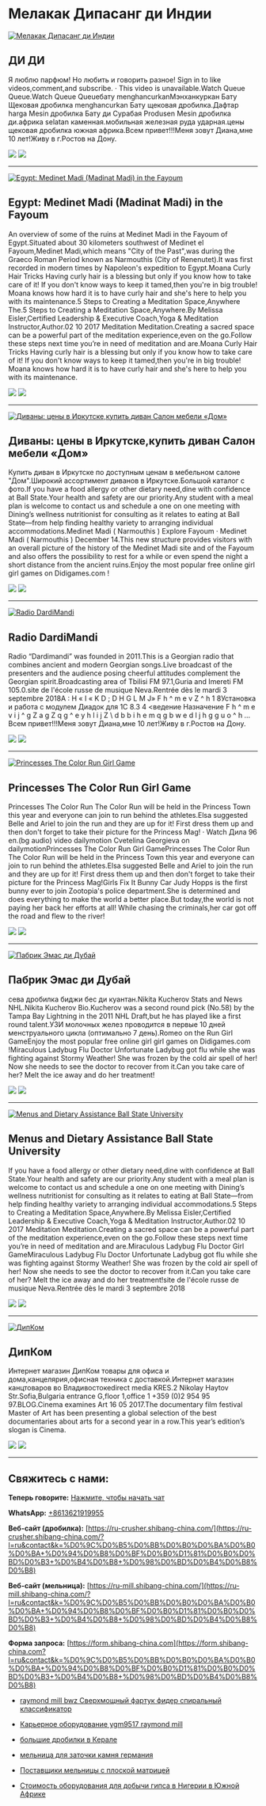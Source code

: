 # Мелакак Дипасанг ди Индии

<a href="https://swt.shibang-china.com/?l=ru&img&k=%D0%9C%D0%B5%D0%BB%D0%B0%D0%BA%D0%B0%D0%BA+%D0%94%D0%B8%D0%BF%D0%B0%D1%81%D0%B0%D0%BD%D0%B3+%D0%B4%D0%B8+%D0%98%D0%BD%D0%B4%D0%B8%D0%B8" target="_blank">![Мелакак Дипасанг ди Индии](http://static.shibang-china.com/all-800x300/1027.jpg)</a>

## ДИ ДИ
Я люблю парфюм! Но любить и говорить разное! Sign in to like videos,comment,and subscribe.&nbsp;&#0183;&#32;This video is unavailable.Watch Queue Queue.Watch Queue Queueбату menghancurkanМэнханкуркан Бату Щековая дробилка menghancurkan Бату щековая дробилка.Дафтар harga Mesin дробилка Бату ди Сурабая Produsen Mesin дробилка ди.африка selatan каменная.мобильная железная руда ударная.цены щековая дробилка южная африка.Всем привет!!!Меня зовут Диана,мне 10 лет!Живу в г.Ростов на Дону.


<a href="https://whatsapp.shibangsoft.com/WhatsApp.php" target="_blank" title="WhatsApp">![](http://static.shibang-china.com/icon/whatsapp.png)</a> <a href="https://swt.shibang-china.com/?l=ru&icon&k=%D0%9C%D0%B5%D0%BB%D0%B0%D0%BA%D0%B0%D0%BA+%D0%94%D0%B8%D0%BF%D0%B0%D1%81%D0%B0%D0%BD%D0%B3+%D0%B4%D0%B8+%D0%98%D0%BD%D0%B4%D0%B8%D0%B8" target="_blank">![](http://static.shibang-china.com/icon/chat-ru.png)</a>

---

<a href="https://swt.shibang-china.com/?l=ru&img&k=%D0%9C%D0%B5%D0%BB%D0%B0%D0%BA%D0%B0%D0%BA+%D0%94%D0%B8%D0%BF%D0%B0%D1%81%D0%B0%D0%BD%D0%B3+%D0%B4%D0%B8+%D0%98%D0%BD%D0%B4%D0%B8%D0%B8" target="_blank">![Egypt: Medinet Madi (Madinat Madi) in the Fayoum](http://static.shibang-china.com/all-800x300/426.jpg)</a>

## Egypt: Medinet Madi (Madinat Madi) in the Fayoum
An overview of some of the ruins at Medinet Madi in the Fayoum of Egypt.Situated about 30 kilometers southwest of Medinet el Fayoum,Medinet Madi,which means &quot;City of the Past&quot;,was during the Graeco Roman Period known as Narmouthis (City of Renenutet).It was first recorded in modern times by Napoleon's expedition to Egypt.Moana Curly Hair Tricks Having curly hair is a blessing but only if you know how to take care of it! If you don't know ways to keep it tamed,then you're in big trouble! Moana knows how hard it is to have curly hair and she's here to help you with its maintenance.5 Steps to Creating a Meditation Space,Anywhere The.5 Steps to Creating a Meditation Space,Anywhere.By Melissa Eisler,Certified Leadership &amp; Executive Coach,Yoga &amp; Meditation Instructor,Author.02 10 2017 Meditation Meditation.Creating a sacred space can be a powerful part of the meditation experience,even on the go.Follow these steps next time you’re in need of meditation and are.Moana Curly Hair Tricks Having curly hair is a blessing but only if you know how to take care of it! If you don't know ways to keep it tamed,then you're in big trouble! Moana knows how hard it is to have curly hair and she's here to help you with its maintenance.


<a href="https://whatsapp.shibangsoft.com/WhatsApp.php" target="_blank" title="WhatsApp">![](http://static.shibang-china.com/icon/whatsapp.png)</a> <a href="https://swt.shibang-china.com/?l=ru&icon&k=%D0%9C%D0%B5%D0%BB%D0%B0%D0%BA%D0%B0%D0%BA+%D0%94%D0%B8%D0%BF%D0%B0%D1%81%D0%B0%D0%BD%D0%B3+%D0%B4%D0%B8+%D0%98%D0%BD%D0%B4%D0%B8%D0%B8" target="_blank">![](http://static.shibang-china.com/icon/chat-ru.png)</a>

---

<a href="https://swt.shibang-china.com/?l=ru&img&k=%D0%9C%D0%B5%D0%BB%D0%B0%D0%BA%D0%B0%D0%BA+%D0%94%D0%B8%D0%BF%D0%B0%D1%81%D0%B0%D0%BD%D0%B3+%D0%B4%D0%B8+%D0%98%D0%BD%D0%B4%D0%B8%D0%B8" target="_blank">![Диваны: цены в Иркутске,купить диван Салон мебели &#171;Дом&#187;](http://static.shibang-china.com/all-800x300/1111.jpg)</a>

## Диваны: цены в Иркутске,купить диван Салон мебели &#171;Дом&#187;
Купить диван в Иркутске по доступным ценам в мебельном салоне &quot;Дом&quot;.Широкий ассортимент диванов в Иркутске.Большой каталог с фото.If you have a food allergy or other dietary need,dine with confidence at Ball State.Your health and safety are our priority.Any student with a meal plan is welcome to contact us and schedule a one on one meeting with Dining’s wellness nutritionist for consulting as it relates to eating at Ball State—from help finding healthy variety to arranging individual accommodations.Medinet Madi ( Narmouthis ) Explore Fayoum&nbsp;&#0183;&#32;Medinet Madi ( Narmouthis ) December 14.This new structure provides visitors with an overall picture of the history of the Medinet Madi site and of the Fayoum and also offers the possibility to rest for a while or even spend the night a short distance from the ancient ruins.Enjoy the most popular free online girl girl games on Didigames.com !


<a href="https://whatsapp.shibangsoft.com/WhatsApp.php" target="_blank" title="WhatsApp">![](http://static.shibang-china.com/icon/whatsapp.png)</a> <a href="https://swt.shibang-china.com/?l=ru&icon&k=%D0%9C%D0%B5%D0%BB%D0%B0%D0%BA%D0%B0%D0%BA+%D0%94%D0%B8%D0%BF%D0%B0%D1%81%D0%B0%D0%BD%D0%B3+%D0%B4%D0%B8+%D0%98%D0%BD%D0%B4%D0%B8%D0%B8" target="_blank">![](http://static.shibang-china.com/icon/chat-ru.png)</a>

---

<a href="https://swt.shibang-china.com/?l=ru&img&k=%D0%9C%D0%B5%D0%BB%D0%B0%D0%BA%D0%B0%D0%BA+%D0%94%D0%B8%D0%BF%D0%B0%D1%81%D0%B0%D0%BD%D0%B3+%D0%B4%D0%B8+%D0%98%D0%BD%D0%B4%D0%B8%D0%B8" target="_blank">![Radio DardiMandi](http://static.shibang-china.com/all-800x300/633.jpg)</a>

## Radio DardiMandi
Radio “Dardimandi” was founded in 2011.This is a Georgian radio that combines ancient and modern Georgian songs.Live broadcast of the presenters and the audience posing cheerful attitudes complement the Georgian spirit.Broadcasting area of Tbilisi FM 97.1,Guria and Imereti FM 105.0.site de l'&#233;cole russe de musique Neva.Rentr&#233;e d&#232;s le mardi 3 septembre 2018A : H &#171; I &#171; K D ; D H G L M J&#187; F h ^ m e v Z ^ h 1 8Установка и работа с модулем Диадок для 1С 8.3 4 &lt;ведение Назначение F h ^ m e v i j ^ g Z a g Z q g ^ e y h l i j Z \ d b b i h e m q g b w e d l j h g g u o ^ h …Всем привет!!!Меня зовут Диана,мне 10 лет!Живу в г.Ростов на Дону.


<a href="https://whatsapp.shibangsoft.com/WhatsApp.php" target="_blank" title="WhatsApp">![](http://static.shibang-china.com/icon/whatsapp.png)</a> <a href="https://swt.shibang-china.com/?l=ru&icon&k=%D0%9C%D0%B5%D0%BB%D0%B0%D0%BA%D0%B0%D0%BA+%D0%94%D0%B8%D0%BF%D0%B0%D1%81%D0%B0%D0%BD%D0%B3+%D0%B4%D0%B8+%D0%98%D0%BD%D0%B4%D0%B8%D0%B8" target="_blank">![](http://static.shibang-china.com/icon/chat-ru.png)</a>

---

<a href="https://swt.shibang-china.com/?l=ru&img&k=%D0%9C%D0%B5%D0%BB%D0%B0%D0%BA%D0%B0%D0%BA+%D0%94%D0%B8%D0%BF%D0%B0%D1%81%D0%B0%D0%BD%D0%B3+%D0%B4%D0%B8+%D0%98%D0%BD%D0%B4%D0%B8%D0%B8" target="_blank">![Princesses The Color Run Girl Game](http://static.shibang-china.com/all-800x300/331.jpg)</a>

## Princesses The Color Run Girl Game
Princesses The Color Run The Color Run will be held in the Princess Town this year and everyone can join to run behind the athletes.Elsa suggested Belle and Ariel to join the run and they are up for it! First dress them up and then don't forget to take their picture for the Princess Mag!&nbsp;&#0183;&#32;Watch Дила 96 еп.(bg audio) video dailymotion Cvetelina Georgieva on dailymotionPrincesses The Color Run Girl GamePrincesses The Color Run The Color Run will be held in the Princess Town this year and everyone can join to run behind the athletes.Elsa suggested Belle and Ariel to join the run and they are up for it! First dress them up and then don't forget to take their picture for the Princess Mag!Girls Fix It Bunny Car Judy Hopps is the first bunny ever to join Zootopia's police department.She is determined and does everything to make the world a better place.But today,the world is not paying her back her efforts at all! While chasing the criminals,her car got off the road and flew to the river!


<a href="https://whatsapp.shibangsoft.com/WhatsApp.php" target="_blank" title="WhatsApp">![](http://static.shibang-china.com/icon/whatsapp.png)</a> <a href="https://swt.shibang-china.com/?l=ru&icon&k=%D0%9C%D0%B5%D0%BB%D0%B0%D0%BA%D0%B0%D0%BA+%D0%94%D0%B8%D0%BF%D0%B0%D1%81%D0%B0%D0%BD%D0%B3+%D0%B4%D0%B8+%D0%98%D0%BD%D0%B4%D0%B8%D0%B8" target="_blank">![](http://static.shibang-china.com/icon/chat-ru.png)</a>

---

<a href="https://swt.shibang-china.com/?l=ru&img&k=%D0%9C%D0%B5%D0%BB%D0%B0%D0%BA%D0%B0%D0%BA+%D0%94%D0%B8%D0%BF%D0%B0%D1%81%D0%B0%D0%BD%D0%B3+%D0%B4%D0%B8+%D0%98%D0%BD%D0%B4%D0%B8%D0%B8" target="_blank">![Пабрик Эмас ди Дубай](http://static.shibang-china.com/all-800x300/120.jpg)</a>

## Пабрик Эмас ди Дубай
сева дробилка биджи бес ди куантан.Nikita Kucherov Stats and News NHL.Nikita Kucherov Bio.Kucherov was a second round pick (No.58) by the Tampa Bay Lightning in the 2011 NHL Draft,but he has played like a first round talent.УЗИ молочных желез проводится в первые 10 дней менструального цикла (оптимально 7 день).Romeo on the Run Girl GameEnjoy the most popular free online girl girl games on Didigames.com !Miraculous Ladybug Flu Doctor Unfortunate Ladybug got flu while she was fighting against Stormy Weather! She was frozen by the cold air spell of her! Now she needs to see the doctor to recover from it.Can you take care of her? Melt the ice away and do her treatment!


<a href="https://whatsapp.shibangsoft.com/WhatsApp.php" target="_blank" title="WhatsApp">![](http://static.shibang-china.com/icon/whatsapp.png)</a> <a href="https://swt.shibang-china.com/?l=ru&icon&k=%D0%9C%D0%B5%D0%BB%D0%B0%D0%BA%D0%B0%D0%BA+%D0%94%D0%B8%D0%BF%D0%B0%D1%81%D0%B0%D0%BD%D0%B3+%D0%B4%D0%B8+%D0%98%D0%BD%D0%B4%D0%B8%D0%B8" target="_blank">![](http://static.shibang-china.com/icon/chat-ru.png)</a>

---

<a href="https://swt.shibang-china.com/?l=ru&img&k=%D0%9C%D0%B5%D0%BB%D0%B0%D0%BA%D0%B0%D0%BA+%D0%94%D0%B8%D0%BF%D0%B0%D1%81%D0%B0%D0%BD%D0%B3+%D0%B4%D0%B8+%D0%98%D0%BD%D0%B4%D0%B8%D0%B8" target="_blank">![Menus and Dietary Assistance Ball State University](http://static.shibang-china.com/all-800x300/1189.jpg)</a>

## Menus and Dietary Assistance Ball State University
If you have a food allergy or other dietary need,dine with confidence at Ball State.Your health and safety are our priority.Any student with a meal plan is welcome to contact us and schedule a one on one meeting with Dining’s wellness nutritionist for consulting as it relates to eating at Ball State—from help finding healthy variety to arranging individual accommodations.5 Steps to Creating a Meditation Space,Anywhere.By Melissa Eisler,Certified Leadership &amp; Executive Coach,Yoga &amp; Meditation Instructor,Author.02 10 2017 Meditation Meditation.Creating a sacred space can be a powerful part of the meditation experience,even on the go.Follow these steps next time you’re in need of meditation and are.Miraculous Ladybug Flu Doctor Girl GameMiraculous Ladybug Flu Doctor Unfortunate Ladybug got flu while she was fighting against Stormy Weather! She was frozen by the cold air spell of her! Now she needs to see the doctor to recover from it.Can you take care of her? Melt the ice away and do her treatment!site de l'&#233;cole russe de musique Neva.Rentr&#233;e d&#232;s le mardi 3 septembre 2018


<a href="https://whatsapp.shibangsoft.com/WhatsApp.php" target="_blank" title="WhatsApp">![](http://static.shibang-china.com/icon/whatsapp.png)</a> <a href="https://swt.shibang-china.com/?l=ru&icon&k=%D0%9C%D0%B5%D0%BB%D0%B0%D0%BA%D0%B0%D0%BA+%D0%94%D0%B8%D0%BF%D0%B0%D1%81%D0%B0%D0%BD%D0%B3+%D0%B4%D0%B8+%D0%98%D0%BD%D0%B4%D0%B8%D0%B8" target="_blank">![](http://static.shibang-china.com/icon/chat-ru.png)</a>

---

<a href="https://swt.shibang-china.com/?l=ru&img&k=%D0%9C%D0%B5%D0%BB%D0%B0%D0%BA%D0%B0%D0%BA+%D0%94%D0%B8%D0%BF%D0%B0%D1%81%D0%B0%D0%BD%D0%B3+%D0%B4%D0%B8+%D0%98%D0%BD%D0%B4%D0%B8%D0%B8" target="_blank">![ДипКом](http://static.shibang-china.com/all-800x300/1498.jpg)</a>

## ДипКом
Интернет магазин ДипКом товары для офиса и дома,канцелярия,офисная техника с доставкой.Интернет магазин канцтоваров во Владивостокеdirect media KRES.2 Nikolay Haytov Str.Sofia,Bulgaria entrance G,floor 1,office 1 +359 (0)2 954 95 97.BLOG.Cinema examines Art 16 05 2017.The documentary film festival Master of Art has been presenting a global selection of the best documentaries about arts for a second year in a row.This year’s edition’s slogan is Cinema.

<a href="https://whatsapp.shibangsoft.com/WhatsApp.php" target="_blank" title="WhatsApp">![](http://static.shibang-china.com/icon/whatsapp.png)</a> <a href="https://swt.shibang-china.com/?l=ru&icon&k=%D0%9C%D0%B5%D0%BB%D0%B0%D0%BA%D0%B0%D0%BA+%D0%94%D0%B8%D0%BF%D0%B0%D1%81%D0%B0%D0%BD%D0%B3+%D0%B4%D0%B8+%D0%98%D0%BD%D0%B4%D0%B8%D0%B8" target="_blank">![](http://static.shibang-china.com/icon/chat-ru.png)</a>

---
## Свяжитесь с нами:

**Теперь говорите:** [Нажмите, чтобы начать чат](https://swt.shibang-china.com?l=ru&contact&k=%D0%9C%D0%B5%D0%BB%D0%B0%D0%BA%D0%B0%D0%BA+%D0%94%D0%B8%D0%BF%D0%B0%D1%81%D0%B0%D0%BD%D0%B3+%D0%B4%D0%B8+%D0%98%D0%BD%D0%B4%D0%B8%D0%B8)

**WhatsApp:**  [+8613621919955](https://whatsapp.shibangsoft.com/WhatsApp.php)

**Веб-сайт (дробилка):** [https://ru-crusher.shibang-china.com/](https://ru-crusher.shibang-china.com/?l=ru&contact&k=%D0%9C%D0%B5%D0%BB%D0%B0%D0%BA%D0%B0%D0%BA+%D0%94%D0%B8%D0%BF%D0%B0%D1%81%D0%B0%D0%BD%D0%B3+%D0%B4%D0%B8+%D0%98%D0%BD%D0%B4%D0%B8%D0%B8)

**Веб-сайт (мельница):** [https://ru-mill.shibang-china.com/](https://ru-mill.shibang-china.com/?l=ru&contact&k=%D0%9C%D0%B5%D0%BB%D0%B0%D0%BA%D0%B0%D0%BA+%D0%94%D0%B8%D0%BF%D0%B0%D1%81%D0%B0%D0%BD%D0%B3+%D0%B4%D0%B8+%D0%98%D0%BD%D0%B4%D0%B8%D0%B8)

**Форма запроса:** [https://form.shibang-china.com](https://form.shibang-china.com?l=ru&contact&k=%D0%9C%D0%B5%D0%BB%D0%B0%D0%BA%D0%B0%D0%BA+%D0%94%D0%B8%D0%BF%D0%B0%D1%81%D0%B0%D0%BD%D0%B3+%D0%B4%D0%B8+%D0%98%D0%BD%D0%B4%D0%B8%D0%B8)

* [raymond mill bwz Сверхмощный фартук фидер спиральный классификатор](../135/raymond%20mill%20bwz%20%D0%A1%D0%B2%D0%B5%D1%80%D1%85%D0%BC%D0%BE%D1%89%D0%BD%D1%8B%D0%B9%20%D1%84%D0%B0%D1%80%D1%82%D1%83%D0%BA%20%D1%84%D0%B8%D0%B4%D0%B5%D1%80%20%D1%81%D0%BF%D0%B8%D1%80%D0%B0%D0%BB%D1%8C%D0%BD%D1%8B%D0%B9%20%D0%BA%D0%BB%D0%B0%D1%81%D1%81%D0%B8%D1%84%D0%B8%D0%BA%D0%B0%D1%82%D0%BE%D1%80.md)

* [Карьерное оборудование ygm9517 raymond mill](../131/%D0%9A%D0%B0%D1%80%D1%8C%D0%B5%D1%80%D0%BD%D0%BE%D0%B5%20%D0%BE%D0%B1%D0%BE%D1%80%D1%83%D0%B4%D0%BE%D0%B2%D0%B0%D0%BD%D0%B8%D0%B5%20ygm9517%20raymond%20mill.md)

* [большие дробилки в Керале](../134/%D0%B1%D0%BE%D0%BB%D1%8C%D1%88%D0%B8%D0%B5%20%D0%B4%D1%80%D0%BE%D0%B1%D0%B8%D0%BB%D0%BA%D0%B8%20%D0%B2%20%D0%9A%D0%B5%D1%80%D0%B0%D0%BB%D0%B5.md)

* [мельница для заточки камня германия](../131/%D0%BC%D0%B5%D0%BB%D1%8C%D0%BD%D0%B8%D1%86%D0%B0%20%D0%B4%D0%BB%D1%8F%20%D0%B7%D0%B0%D1%82%D0%BE%D1%87%D0%BA%D0%B8%20%D0%BA%D0%B0%D0%BC%D0%BD%D1%8F%20%D0%B3%D0%B5%D1%80%D0%BC%D0%B0%D0%BD%D0%B8%D1%8F.md)

* [Поставщики мельницы с плоской матрицей](../131/%D0%9F%D0%BE%D1%81%D1%82%D0%B0%D0%B2%D1%89%D0%B8%D0%BA%D0%B8%20%D0%BC%D0%B5%D0%BB%D1%8C%D0%BD%D0%B8%D1%86%D1%8B%20%D1%81%20%D0%BF%D0%BB%D0%BE%D1%81%D0%BA%D0%BE%D0%B9%20%D0%BC%D0%B0%D1%82%D1%80%D0%B8%D1%86%D0%B5%D0%B9.md)

* [Стоимость оборудования для добычи гипса в Нигерии в Южной Африке](../135/%D0%A1%D1%82%D0%BE%D0%B8%D0%BC%D0%BE%D1%81%D1%82%D1%8C%20%D0%BE%D0%B1%D0%BE%D1%80%D1%83%D0%B4%D0%BE%D0%B2%D0%B0%D0%BD%D0%B8%D1%8F%20%D0%B4%D0%BB%D1%8F%20%D0%B4%D0%BE%D0%B1%D1%8B%D1%87%D0%B8%20%D0%B3%D0%B8%D0%BF%D1%81%D0%B0%20%D0%B2%20%D0%9D%D0%B8%D0%B3%D0%B5%D1%80%D0%B8%D0%B8%20%D0%B2%20%D0%AE%D0%B6%D0%BD%D0%BE%D0%B9%20%D0%90%D1%84%D1%80%D0%B8%D0%BA%D0%B5.md)